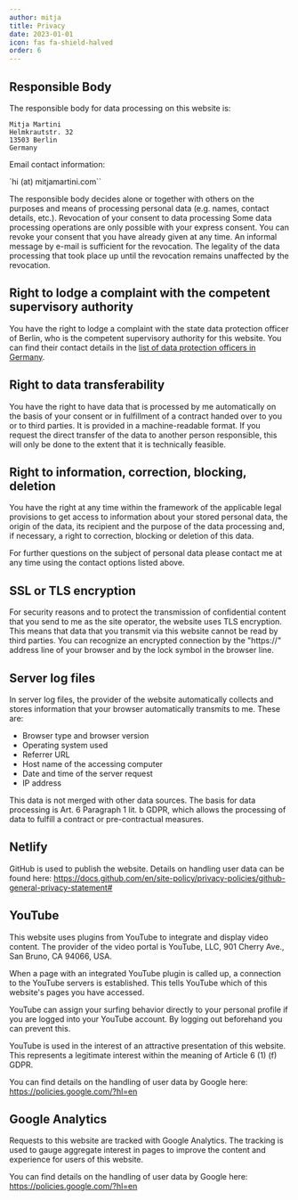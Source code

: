```yaml
---
author: mitja
title: Privacy
date: 2023-01-01
icon: fas fa-shield-halved
order: 6
---
```

## Responsible Body

The responsible body for data processing on this website is:

```
Mitja Martini
Helmkrautstr. 32
13503 Berlin
Germany
```

Email contact information:

`hi (at) mitjamartini.com``

The responsible body decides alone or together with others on
the purposes and means of processing personal data
(e.g. names, contact details, etc.). Revocation of your consent to data processing
Some data processing operations are only possible with your express consent.
You can revoke your consent that you have already given at any time.
An informal message by e-mail is sufficient for the revocation. The legality
of the data processing that took place up until the revocation remains unaffected by the revocation.

## Right to lodge a complaint with the competent supervisory authority

You have the right to lodge a complaint with the state data protection officer of Berlin, who is the competent supervisory
authority for this website. You can find their contact details in the [list
of data protection officers in Germany](https://www.bfdi.bund.de/DE/Infothek/Anschriften_Links/anschriften_links-node.html).

## Right to data transferability

You have the right to have data that is processed by me automatically on the basis of
your consent or in fulfillment of a contract handed over to you or to third parties.
It is provided in a machine-readable format. If you request the direct transfer of the data to another
person responsible, this will only be done to the extent that it is technically feasible.

## Right to information, correction, blocking, deletion

You have the right at any time within the framework of the applicable legal provisions
to get access to information about your stored personal data,
the origin of the data, its recipient and the purpose of the data processing and,
if necessary, a right to correction, blocking or deletion of this data.

For further questions on the subject of personal data please contact me
at any time using the contact options listed above.

## SSL or TLS encryption

For security reasons and to protect the transmission of confidential content that
you send to me as the site operator, the website uses
TLS encryption. This means that data that you transmit via this website
cannot be read by third parties. You can recognize an encrypted connection by
the "https://" address line of your browser and by the lock symbol in the
browser line.

## Server log files

In server log files, the provider of the website automatically collects and stores
information that your browser automatically transmits to me. These are:

- Browser type and browser version
- Operating system used
- Referrer URL
- Host name of the accessing computer
- Date and time of the server request
- IP address

This data is not merged with other data sources.
The basis for data processing is Art. 6 Paragraph 1 lit. b GDPR, which allows the
processing of data to fulfill a contract or pre-contractual
measures.

## Netlify

GitHub is used to publish the website.
Details on handling user data can be found here: https://docs.github.com/en/site-policy/privacy-policies/github-general-privacy-statement#

## YouTube

This website uses plugins from YouTube to integrate and display video content.
The provider of the video portal is YouTube, LLC, 901 Cherry Ave.,
San Bruno, CA 94066, USA.

When a page with an integrated YouTube plugin is called up, a connection to
the YouTube servers is established. This tells YouTube which of this website's
pages you have accessed.

YouTube can assign your surfing behavior directly to your personal profile
if you are logged into your YouTube account. By logging out beforehand you 
can prevent this.

YouTube is used in the interest of an attractive presentation
of this website. This represents a legitimate interest within the meaning of
Article 6 (1) (f) GDPR.

You can find details on the handling of user data by Google here: https://policies.google.com/?hl=en

## Google Analytics

Requests to this website are tracked with Google Analytics. The tracking is used to gauge
aggregate interest in pages to improve the content and experience for users of this
website.

You can find details on the handling of user data by Google here: https://policies.google.com/?hl=en
